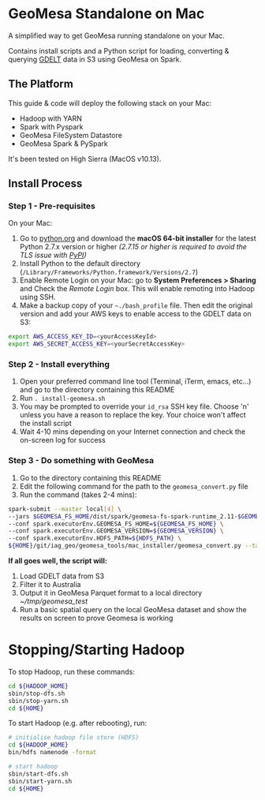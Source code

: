 # GeoMesa Standalone on Mac
A simplified way to get GeoMesa running standalone on your Mac.

Contains install scripts and a Python script for loading, converting & querying [GDELT](https://www.gdeltproject.org/) data in S3 using GeoMesa on Spark.

## The Platform

This guide & code will deploy the following stack on your Mac:

- Hadoop with YARN
- Spark with Pyspark
- GeoMesa FileSystem Datastore
- GeoMesa Spark & PySpark

It's been tested on High Sierra (MacOS v10.13).

## Install Process

### Step 1 - Pre-requisites
On your Mac:
1. Go to [python.org](https://www.python.org/downloads/mac-osx/) and download the **macOS 64-bit installer** for the latest Python 2.7.x version or higher *(2.7.15 or higher is required to avoid the TLS issue with [PyPI](https://pypi.org/))*
1. Install Python to the default directory (`/Library/Frameworks/Python.framework/Versions/2.7`)
1. Enable Remote Login on your Mac: go to **System Preferences > Sharing** and Check the *Remote Login* box. This will enable remoting into Hadoop using SSH.
1. Make a backup copy of your `~./bash_profile` file. Then edit the original version and add your AWS keys to enable access to the GDELT data on S3:

```bash
export AWS_ACCESS_KEY_ID=<yourAccessKeyId>
export AWS_SECRET_ACCESS_KEY=<yourSecretAccessKey>
```

### Step 2 - Install everything
1. Open your preferred command line tool (Terminal, iTerm, emacs, etc...) and go to the directory containing this README
1. Run `. install-geomesa.sh`
1. You may be prompted to override your `id_rsa` SSH key file. Choose 'n' unless you have a reason to replace the key. Your choice won't affect the install script
1. Wait 4-10 mins depending on your Internet connection and check the on-screen log for success

### Step 3 - Do something with GeoMesa
1. Go to the directory containing this README
1. Edit the following command for the path to the `geomesa_convert.py` file
1. Run the command (takes 2-4 mins):

```bash
spark-submit --master local[4] \
--jars $GEOMESA_FS_HOME/dist/spark/geomesa-fs-spark-runtime_2.11-$GEOMESA_VERSION.jar \
--conf spark.executorEnv.GEOMESA_FS_HOME=${GEOMESA_FS_HOME} \
--conf spark.executorEnv.GEOMESA_VERSION=${GEOMESA_VERSION} \
--conf spark.executorEnv.HDFS_PATH=${HDFS_PATH} \
${HOME}/git/iag_geo/geomesa_tools/mac_installer/geomesa_convert.py --target-directory ${HOME}/tmp/geomesa_test
```

**If all goes well, the script will:**
1. Load GDELT data from S3
1. Filter it to Australia
1. Output it in GeoMesa Parquet format to a local directory *~/tmp/geomesa_test*
1. Run a basic spatial query on the local GeoMesa dataset and show the results on screen to prove Geomesa is working

# Stopping/Starting Hadoop

To stop Hadoop, run these commands:

```bash
cd ${HADOOP_HOME}
sbin/stop-dfs.sh
sbin/stop-yarn.sh
cd ${HOME}
```

To start Hadoop (e.g. after rebooting), run:

```bash
# initialise hadoop file store (HDFS)
cd ${HADOOP_HOME}
bin/hdfs namenode -format

# start hadoop
sbin/start-dfs.sh
sbin/start-yarn.sh
cd ${HOME}
```

